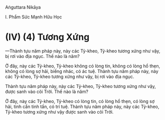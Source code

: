 Aṅguttara Nikāya

I. Phẩm Sức Mạnh Hữu Học

# (IV) (4) Tương Xứng

—Thành tựu năm pháp này, này các Tỷ-kheo, Tỷ-kheo tương xứng như vậy, bị rơi vào địa ngục. Thế nào là năm?

Ở đây, này các Tỷ-kheo, Tỷ-kheo không có lòng tin, không có lòng hổ thẹn, không có lòng sợ hãi, biếng nhác, có ác tuệ. Thành tựu năm pháp này, này các Tỷ-kheo, Tỷ-kheo tương xứng như vậy, bị rơi vào địa ngục.

Thành tựu năm pháp này, này các Tỷ-kheo, Tỷ-kheo tương xứng như vậy, được sanh vào cõi Trời. Thế nào là năm?

Ở đây, này các Tỷ-kheo, Tỷ-kheo có lòng tin, có lòng hổ thẹn, có lòng sợ hãi, tinh cần tinh tấn, có trí tuệ. Thành tựu năm pháp này, này các Tỷ-kheo, Tỷ-kheo tương xứng như vậy được sanh vào cõi Trời.

